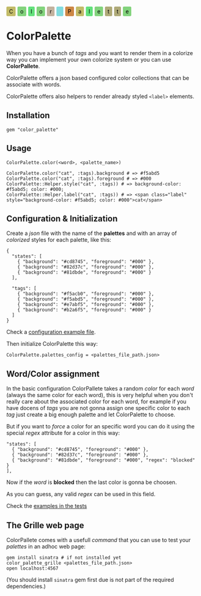 <div id="live_labels"><span class="label" style="background-color: #C2BB68; color: #000; padding: 4px 7px; border-radius: 3px; margin-right: 5px;">C</span><span class="label" style="background-color: #82d37c; color: #000; padding: 4px 7px; border-radius: 3px; margin-right: 5px;">o</span><span class="label" style="background-color: #63E17C; color: #000; padding: 4px 7px; border-radius: 3px; margin-right: 5px;">l</span><span class="label" style="background-color: #82d37c; color: #000; padding: 4px 7px; border-radius: 3px; margin-right: 5px;">o</span><span class="label" style="background-color: #c2b19d; color: #000; padding: 4px 7px; border-radius: 3px; margin-right: 5px;">r</span><span class="label" style="background-color: #81dbde; color: #000; padding: 4px 7px; border-radius: 3px; margin-right: 5px;"> </span><span class="label" style="background-color: #cd8745; color: #000; padding: 4px 7px; border-radius: 3px; margin-right: 5px;">P</span><span class="label" style="background-color: #C2BB68; color: #000; padding: 4px 7px; border-radius: 3px; margin-right: 5px;">a</span><span class="label" style="background-color: #63E17C; color: #000; padding: 4px 7px; border-radius: 3px; margin-right: 5px;">l</span><span class="label" style="background-color: #82d37c; color: #000; padding: 4px 7px; border-radius: 3px; margin-right: 5px;">e</span><span class="label" style="background-color: #afaa78; color: #000; padding: 4px 7px; border-radius: 3px; margin-right: 5px;">t</span><span class="label" style="background-color: #afaa78; color: #000; padding: 4px 7px; border-radius: 3px; margin-right: 5px;">t</span><span class="label" style="background-color: #82d37c; color: #000; padding: 4px 7px; border-radius: 3px; margin-right: 5px;">e</span>
</div>


# ColorPalette

When you have a bunch of _tags_ and you want to render them in a colorize way you can implement your own colorize system or you can use **ColorPallete**.

ColorPalette offers a json based configured color collections that can be associate with words.

ColorPalette offers also helpers to render already styled `<label>` elements.



## Installation

    gem "color_palette"

## Usage

    ColorPalette.color(<word>, <palette_name>)

    ColorPalette.color("cat", :tags).background # => #f5abd5
    ColorPalette.color("cat", :tags).foreground # => #000
    ColorPalette::Helper.style("cat", :tags)) # => background-color: #f5abd5; color: #000;
    ColorPalette::Helper.label("cat", :tags)) # => <span class="label" style="background-color: #f5abd5; color: #000">cat</span>

## Configuration & Initialization

Create a _json_ file with the name of the **palettes** and with an array of _colorized_ styles for each palette, like this:

    {
      "states": [
        { "background": "#cd8745", "foreground": "#000" },
        { "background": "#82d37c", "foreground": "#000" },
        { "background": "#81dbde", "foreground": "#000" }
      ],

      "tags": [
        { "background": "#f5acb0", "foreground": "#000" },
        { "background": "#f5abd5", "foreground": "#000" },
        { "background": "#e7abf5", "foreground": "#000" },
        { "background": "#b2a6f5", "foreground": "#000" }
      ]
    }

Check a [configuration example file](https://github.com/fguillen/ColorPalette/blob/master/etc/color_palettes.example.json).

Then initialize ColorPalette this way:

    ColorPalette.palettes_config = <palettes_file_path.json>

## Word/Color assignment

In the basic configuration ColorPallete takes a random _color_ for each _word_ (always the same color for each word), this is very helpful when you don't really care about the associated color for each word, for example if you have docens of _tags_ you are not gonna assign one specific color to each _tag_ just create a big enough palette and let ColorPalette to choose.

But if you want to _force_ a color for an specific word you can do it using the special _regex_ attribute for a color in this way:

    "states": [
      { "background": "#cd8745", "foreground": "#000" },
      { "background": "#82d37c", "foreground": "#000" },
      { "background": "#81dbde", "foreground": "#000", "regex": "blocked" }
    ],

Now if the _word_ is **blocked** then the last color is gonna be choosen.

As you can guess, any valid _regex_ can be used in this field.

Check the [examples in the tests](https://github.com/fguillen/ColorPalette/blob/master/test/color_palette_test.rb)

## The Grille web page

ColorPallete comes with a usefull _command_ that you can use to test your _palettes_ in an adhoc web page:

	gem install sinatra # if not installed yet
    color_palette_grille <palettes_file_path.json>
    open localhost:4567
    
(You should install `sinatra` gem first due is not part of the required dependencies.)





